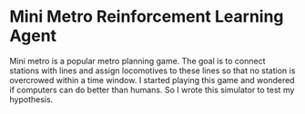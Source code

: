 # Mini Metro Reinforcement Learning Agent

Mini metro is a popular metro planning game. The goal is to connect stations with lines and assign locomotives to these lines so that no station is overcrowed within a time window. I started playing this game and wondered if computers can do better than humans. So I wrote this simulator to test my hypothesis. 
